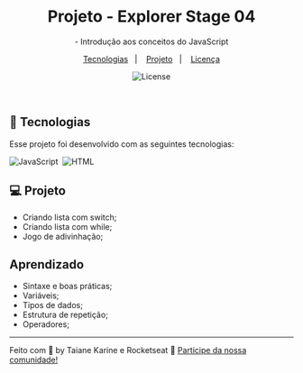 
<h1 align="center"> Projeto -  Explorer Stage 04 </h1>

<p align="center">
- Introdução aos conceitos do JavaScript

</p>

<p align="center">
  <a href="#-tecnologias">Tecnologias</a>&nbsp;&nbsp;&nbsp;|&nbsp;&nbsp;&nbsp;
  <a href="#-projeto">Projeto</a>&nbsp;&nbsp;&nbsp;|&nbsp;&nbsp;&nbsp;
  <a href="#memo-licença">Licença</a>
</p>

<p align="center">
  <img alt="License" src="https://img.shields.io/static/v1?label=license&message=MIT&color=49AA26&labelColor=000000">
</p>

<br>

## 🚀 Tecnologias

Esse projeto foi desenvolvido com as seguintes tecnologias:

![JavaScript](https://img.shields.io/badge/-JavaScript-05122A?style=flat&logo=javascript)&nbsp;
![HTML](https://img.shields.io/badge/-HTML-05122A?style=flat&logo=HTML5)&nbsp;

## 💻 Projeto

- Criando lista com switch;
- Criando lista com while;
- Jogo de adivinhação;


## Aprendizado

- Sintaxe e boas práticas;
- Variáveis;
- Tipos de dados;
- Estrutura de repetição;
- Operadores;

---

Feito com 🧡 by Taiane Karine e Rocketseat :wave: [Participe da nossa comunidade!](https://discord.gg/rocketseat)

